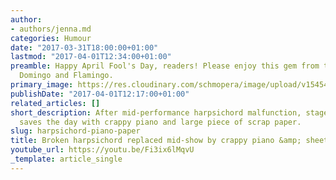 ```yaml
---
author:
- authors/jenna.md
categories: Humour
date: "2017-03-31T18:00:00+01:00"
lastmod: "2017-04-01T12:34:00+01:00"
preamble: Happy April Fool's Day, readers! Please enjoy this gem from the Placidos
  Domingo and Flamingo.
primary_image: https://res.cloudinary.com/schmopera/image/upload/v1545409169/media/webhook-uploads/1491045447069/2017-04-01---Harpsichord.jpg.jpg
publishDate: "2017-04-01T12:17:00+01:00"
related_articles: []
short_description: After mid-performance harpsichord malfunction, stage management
  saves the day with crappy piano and large piece of scrap paper.
slug: harpsichord-piano-paper
title: Broken harpsichord replaced mid-show by crappy piano &amp; sheet of paper
youtube_url: https://youtu.be/Fi3ix6lMqvU
_template: article_single
---
```



